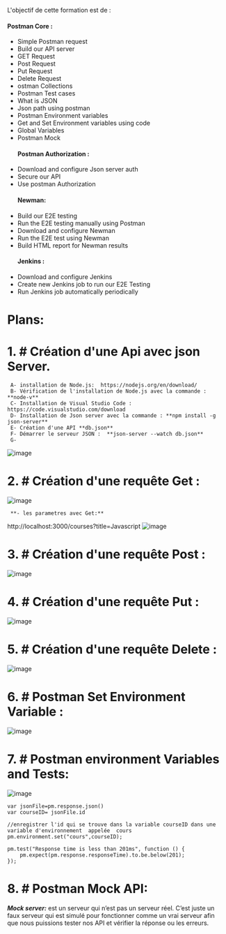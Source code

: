 L'objectif de cette formation est de :
   #### Postman Core :
- Simple Postman request
- Build our API server
- GET Request
- Post Request
- Put Request
- Delete Request
- ostman Collections
- Postman Test cases
- What is JSON
- Json path using postman
- Postman Environment variables
- Get and Set Environment variables using code
- Global Variables
- Postman Mock
   #### Postman Authorization :
- Download and configure Json server auth
- Secure our API
- Use postman Authorization
   #### Newman:
- Build our E2E testing
- Run the E2E testing manually using Postman
- Download and configure Newman
- Run the E2E test using Newman
- Build HTML report for Newman results
   #### Jenkins :
- Download and configure Jenkins
- Create new Jenkins job to run our E2E Testing
- Run Jenkins job automatically periodically

# Plans:
# 1. # Création d'une Api avec **json Server**.
     A- installation de Node.js:  https://nodejs.org/en/download/
     B- Vérification de l'installation de Node.js avec la commande : **node-v**
     C- Installation de Visual Studio Code : https://code.visualstudio.com/download
     D- Installation de Json server avec la commande : **npm install -g json-server**
     E- Création d'une API **db.json**
     F- Démarrer le serveur JSON :  **json-server --watch db.json**
     G-
 ![image](https://user-images.githubusercontent.com/7100940/202845870-f355c14a-2e1e-4347-abb5-ef36ccc5b3db.png)

# 2. # Création d'une requête Get :
![image](https://user-images.githubusercontent.com/7100940/202846453-95f0a769-b5da-47f2-8619-e382e92a6224.png)
     
     **- les parametres avec Get:**
     
 http://localhost:3000/courses?title=Javascript
![image](https://user-images.githubusercontent.com/7100940/202848706-f55233d9-6509-4577-92d5-1b194fb7d484.png)
# 3. # Création d'une requête Post :
![image](https://user-images.githubusercontent.com/7100940/202848894-c0083aba-5a7c-4236-880f-57fb4252d75b.png)

# 4. #  Création d'une requête Put :
![image](https://user-images.githubusercontent.com/7100940/202849046-22ba398c-ac4f-4ce6-aab5-c9851e4130a5.png)

# 5. #  Création d'une requête Delete :
![image](https://user-images.githubusercontent.com/7100940/202849302-d26ae665-d5f4-4559-a29e-084c05c3a687.png)

# 6. # Postman Set Environment Variable :
![image](https://user-images.githubusercontent.com/7100940/202850213-97ddd8f8-6e1c-4388-ade0-e19037fc9064.png)

# 7. # Postman environment Variables and Tests:
![image](https://user-images.githubusercontent.com/7100940/202850153-0fba3ce8-f4e1-49b3-a043-9ac7d8df00e5.png)
```
var jsonFile=pm.response.json() 
var courseID= jsonFile.id

//enregistrer l'id qui se trouve dans la variable courseID dans une variable d'environnement  appelée  cours
pm.environment.set("cours",courseID);

pm.test("Response time is less than 201ms", function () {
    pm.expect(pm.response.responseTime).to.be.below(201);
});
```
# 8. # Postman Mock API:
***Mock server:*** est un serveur qui n’est pas un serveur réel. C’est juste un faux serveur qui est simulé pour fonctionner comme un vrai serveur afin que nous puissions tester nos API et vérifier la réponse ou les erreurs.


